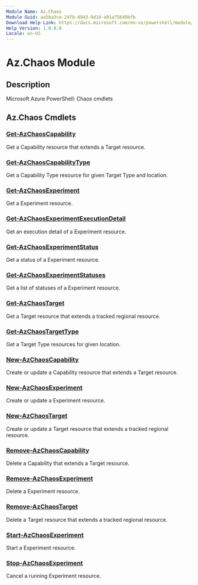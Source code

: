```yaml
---
Module Name: Az.Chaos
Module Guid: aa5ba3ce-24fb-4943-9d14-a91a75640bfb
Download Help Link: https://docs.microsoft.com/en-us/powershell/module/az.chaos
Help Version: 1.0.0.0
Locale: en-US
---
```


# Az.Chaos Module
## Description
Microsoft Azure PowerShell: Chaos cmdlets

## Az.Chaos Cmdlets
### [Get-AzChaosCapability](Get-AzChaosCapability.md)
Get a Capability resource that extends a Target resource.

### [Get-AzChaosCapabilityType](Get-AzChaosCapabilityType.md)
Get a Capability Type resource for given Target Type and location.

### [Get-AzChaosExperiment](Get-AzChaosExperiment.md)
Get a Experiment resource.

### [Get-AzChaosExperimentExecutionDetail](Get-AzChaosExperimentExecutionDetail.md)
Get an execution detail of a Experiment resource.

### [Get-AzChaosExperimentStatus](Get-AzChaosExperimentStatus.md)
Get a status of a Experiment resource.

### [Get-AzChaosExperimentStatuses](Get-AzChaosExperimentStatuses.md)
Get a list of statuses of a Experiment resource.

### [Get-AzChaosTarget](Get-AzChaosTarget.md)
Get a Target resource that extends a tracked regional resource.

### [Get-AzChaosTargetType](Get-AzChaosTargetType.md)
Get a Target Type resources for given location.

### [New-AzChaosCapability](New-AzChaosCapability.md)
Create or update a Capability resource that extends a Target resource.

### [New-AzChaosExperiment](New-AzChaosExperiment.md)
Create or update a Experiment resource.

### [New-AzChaosTarget](New-AzChaosTarget.md)
Create or update a Target resource that extends a tracked regional resource.

### [Remove-AzChaosCapability](Remove-AzChaosCapability.md)
Delete a Capability that extends a Target resource.

### [Remove-AzChaosExperiment](Remove-AzChaosExperiment.md)
Delete a Experiment resource.

### [Remove-AzChaosTarget](Remove-AzChaosTarget.md)
Delete a Target resource that extends a tracked regional resource.

### [Start-AzChaosExperiment](Start-AzChaosExperiment.md)
Start a Experiment resource.

### [Stop-AzChaosExperiment](Stop-AzChaosExperiment.md)
Cancel a running Experiment resource.

